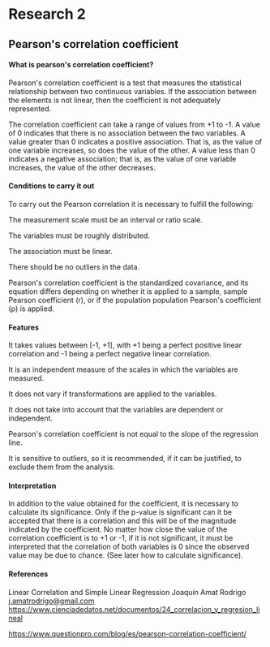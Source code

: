# Research 2

## Pearson's correlation coefficient

#### What is pearson's correlation coefficient?

Pearson's correlation coefficient is a test that measures the statistical relationship between two continuous variables. If the association between the elements is not linear, then the coefficient is not adequately represented.

The correlation coefficient can take a range of values ​​from +1 to -1. A value of 0 indicates that there is no association between the two variables. A value greater than 0 indicates a positive association. That is, as the value of one variable increases, so does the value of the other. A value less than 0 indicates a negative association; that is, as the value of one variable increases, the value of the other decreases.

#### Conditions to carry it out

To carry out the Pearson correlation it is necessary to fulfill the following:

The measurement scale must be an interval or ratio scale.

The variables must be roughly distributed.

The association must be linear.

There should be no outliers in the data.



Pearson's correlation coefficient is the standardized covariance, and its equation differs depending on whether it is applied to a sample, sample Pearson coefficient (r), or if the population population Pearson's coefficient (ρ) is applied.

#### Features

It takes values ​​between [-1, +1], with +1 being a perfect positive linear correlation and -1 being a perfect negative linear correlation.

It is an independent measure of the scales in which the variables are measured.

It does not vary if transformations are applied to the variables.

It does not take into account that the variables are dependent or independent.

Pearson's correlation coefficient is not equal to the slope of the regression line.

It is sensitive to outliers, so it is recommended, if it can be justified, to exclude them from the analysis.

#### Interpretation

In addition to the value obtained for the coefficient, it is necessary to calculate its significance. Only if the p-value is significant can it be accepted that there is a correlation and this will be of the magnitude indicated by the coefficient. No matter how close the value of the correlation coefficient is to +1 or -1, if it is not significant, it must be interpreted that the correlation of both variables is 0 since the observed value may be due to chance. (See later how to calculate significance).

#### References

Linear Correlation and Simple Linear Regression
Joaquín Amat Rodrigo j.amatrodrigo@gmail.com
https://www.cienciadedatos.net/documentos/24_correlacion_y_regresion_lineal

https://www.questionpro.com/blog/es/pearson-correlation-coefficient/